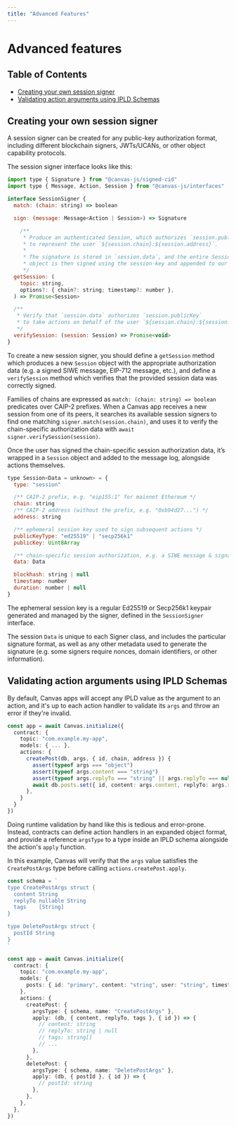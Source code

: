 ```yaml
---
title: "Advanced Features"
---
```


# Advanced features

## Table of Contents

- [Creating your own session signer](#creating-your-own-session-signer)
- [Validating action arguments using IPLD Schemas](#validating-action-arguments-using-ipld-schemas)

## Creating your own session signer

A session signer can be created for any public-key authorization format, including different blockchain signers, JWTs/UCANs, or other object capability protocols.

The session signer interface looks like this:

```jsx
import type { Signature } from "@canvas-js/signed-cid"
import type { Message, Action, Session } from "@canvas-js/interfaces"

interface SessionSigner {
  match: (chain: string) => boolean

  sign: (message: Message<Action | Session>) => Signature

	/**
	 * Produce an authenticated Session, which authorizes `session.publicKey`
	 * to represent the user `${session.chain}:${session.address}`.
	 *
	 * The signature is stored in `session.data`, and the entire Session
	 * object is then signed using the session-key and appended to our log.
	 */
  getSession: (
    topic: string,
    options?: { chain?: string; timestamp?: number },
  ) => Promise<Session>

  /**
   * Verify that `session.data` authorizes `session.publicKey`
   * to take actions on behalf of the user `${session.chain}:${session.address}`
   */
  verifySession: (session: Session) => Promise<void>
}
```

To create a new session signer, you should define a `getSession` method which produces a new `Session` object with the appropriate authorization data (e.g. a signed SIWE message, EIP-712 message, etc.), and define a `verifySession` method which verifies that the provided session data was correctly signed.

Families of chains are expressed as `match: (chain: string) => boolean` predicates over CAIP-2 prefixes. When a Canvas app receives a new session from one of its peers, it searches its available session signers to find one matching `signer.match(session.chain)`, and uses it to verify the chain-specific authorization data with `await signer.verifySession(session)`.

Once the user has signed the chain-specific session authorization data, it’s wrapped in a `Session` object and added to the message log, alongside actions themselves.

```jsx
type Session<Data = unknown> = {
  type: "session"

  /** CAIP-2 prefix, e.g. "eip155:1" for mainnet Ethereum */
  chain: string
  /** CAIP-2 address (without the prefix, e.g. "0xb94d27...") */
  address: string

  /** ephemeral session key used to sign subsequent actions */
  publicKeyType: "ed25519" | "secp256k1"
  publicKey: Uint8Array

  /** chain-specific session authorization, e.g. a SIWE message & signature */
  data: Data

  blockhash: string | null
  timestamp: number
  duration: number | null
}
```

The ephemeral session key is a regular Ed25519 or Secp256k1 keypair generated and managed by the signer, defined in the `SessionSigner` interface.

The session `Data` is unique to each Signer class, and includes the particular signature format, as well as any other metadata used to generate the signature (e.g. some signers require nonces, domain identifiers, or other information).

## Validating action arguments using IPLD Schemas

By default, Canvas apps will accept any IPLD value as the argument to an action, and it's up to each action handler to validate its `args` and throw an error if they're invalid.

```ts
const app = await Canvas.initialize({
  contract: {
    topic: "com.example.my-app",
    models: { ... },
    actions: {
      createPost(db, args, { id, chain, address }) {
        assert(typeof args === "object")
        assert(typeof args.content === "string")
        assert(typeof args.replyTo === "string" || args.replyTo === null)
        await db.posts.set({ id, content: args.content, replyTo: args.replyTo, ... })
      },
    }
  }
})
```

Doing runtime validation by hand like this is tedious and error-prone. Instead, contracts can define action handlers in an expanded object format, and provide a reference `argsType` to a type inside an IPLD schema alongside the action's `apply` function.

In this example, Canvas will verify that the `args` value satisfies the `CreatePostArgs` type before calling `actions.createPost.apply`.

```ts
const schema = `
type CreatePostArgs struct {
  content String
  replyTo nullable String
  tags    [String]
}

type DeletePostArgs struct {
  postId String
}
`

const app = await Canvas.initialize({
  contract: {
    topic: "com.example.my-app",
    models: {
      posts: { id: "primary", content: "string", user: "string", timestamp: "integer" },
    },
    actions: {
      createPost: {
        argsType: { schema, name: "CreatePostArgs" },
        apply: (db, { content, replyTo, tags }, { id }) => {
          // content: string
          // replyTo: string | null
          // tags: string[]
          // ...
        },
      },
      deletePost: {
        argsType: { schema, name: "DeletePostArgs" },
        apply: (db, { postId }, { id }) => {
          // postId: string
        },
      },
    },
  },
})
```
